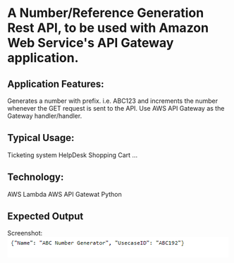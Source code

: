 # A Number/Reference Generation Rest API, to be used with Amazon Web Service's API Gateway application.

## Application Features:
Generates a number with prefix. i.e. ABC123 and increments the number whenever the GET request is sent to the API.
Use AWS API Gateway as the Gateway handler/handler.

## Typical Usage:
Ticketing system
HelpDesk
Shopping Cart ...

## Technology:
AWS Lambda
AWS API Gatewat
Python

## Expected Output
Screenshot:
![JSON output screenshot](https://github.com/tomiwaog/NumberGeneratorAPILambda/blob/master/screenshot.PNG?raw=true)
